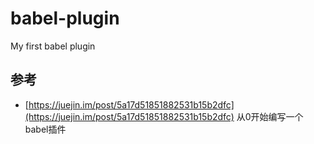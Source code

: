 # babel-plugin
My first babel plugin

## 参考

- [https://juejin.im/post/5a17d51851882531b15b2dfc](https://juejin.im/post/5a17d51851882531b15b2dfc) 从0开始编写一个babel插件